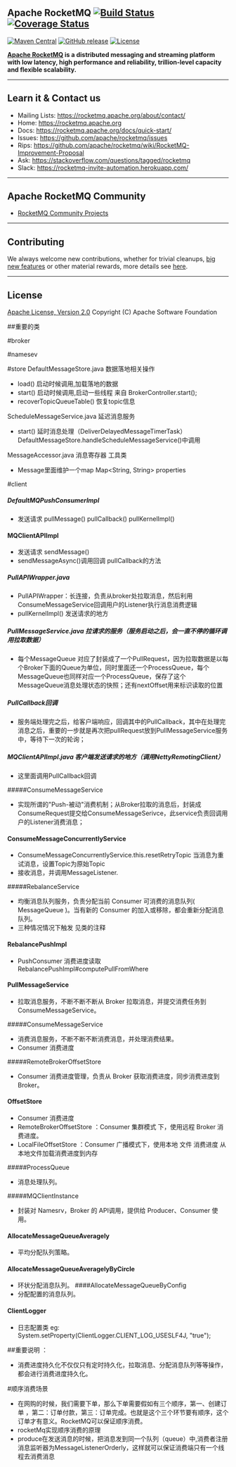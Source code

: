 ## Apache RocketMQ [![Build Status](https://travis-ci.org/apache/rocketmq.svg?branch=master)](https://travis-ci.org/apache/rocketmq) [![Coverage Status](https://coveralls.io/repos/github/apache/rocketmq/badge.svg?branch=master)](https://coveralls.io/github/apache/rocketmq?branch=master)
[![Maven Central](https://maven-badges.herokuapp.com/maven-central/org.apache.rocketmq/rocketmq-all/badge.svg)](http://search.maven.org/#search%7Cga%7C1%7Corg.apache.rocketmq)
[![GitHub release](https://img.shields.io/badge/release-download-orange.svg)](https://rocketmq.apache.org/dowloading/releases)
[![License](https://img.shields.io/badge/license-Apache%202-4EB1BA.svg)](https://www.apache.org/licenses/LICENSE-2.0.html)

**[Apache RocketMQ](https://rocketmq.apache.org) is a distributed messaging and streaming platform with low latency, high performance and reliability, trillion-level capacity and flexible scalability.**


----------

## Learn it & Contact us
* Mailing Lists: <https://rocketmq.apache.org/about/contact/>
* Home: <https://rocketmq.apache.org>
* Docs: <https://rocketmq.apache.org/docs/quick-start/>
* Issues: <https://github.com/apache/rocketmq/issues>
* Rips: <https://github.com/apache/rocketmq/wiki/RocketMQ-Improvement-Proposal>
* Ask: <https://stackoverflow.com/questions/tagged/rocketmq>
* Slack: <https://rocketmq-invite-automation.herokuapp.com/>
 

---------
## Apache RocketMQ Community
* [RocketMQ Community Projects](https://github.com/apache/rocketmq-externals)
----------
## Contributing
We always welcome new contributions, whether for trivial cleanups, [big new features](https://github.com/apache/rocketmq/wiki/RocketMQ-Improvement-Proposal) or other material rewards, more details see [here](http://rocketmq.apache.org/docs/how-to-contribute/).

----------
## License
[Apache License, Version 2.0](http://www.apache.org/licenses/LICENSE-2.0.html) Copyright (C) Apache Software Foundation

##重要的类

#broker


#namesev


#store
DefaultMessageStore.java  数据落地相关操作
* load()  启动时候调用,加载落地的数据 
* start() 启动时候调用,启动一些线程   来自 BrokerController.start();
* recoverTopicQueueTable() 恢复topic信息

ScheduleMessageService.java 延迟消息服务

* start() 延时消息处理（DeliverDelayedMessageTimerTask）   DefaultMessageStore.handleScheduleMessageService()中调用


MessageAccessor.java  消息寄存器 工具类 
* Message里面维护一个map  Map<String, String> properties


#client
##### DefaultMQPushConsumerImpl
* 发送请求 pullMessage()  pullCallback() pullKernelImpl()

#### MQClientAPIImpl 
* 发送请求 sendMessage()  
* sendMessageAsync()调用回调 pullCallback的方法


##### PullAPIWrapper.java  
* PullAPIWrapper：长连接，负责从broker处拉取消息，然后利用ConsumeMessageService回调用户的Listener执行消息消费逻辑
* pullKernelImpl()  发送请求的地方

##### PullMessageService.java  拉请求的服务（服务启动之后，会一直不停的循环调用拉取数据）
* 每个MessageQueue 对应了封装成了一个PullRequest，因为拉取数据是以每个Broker下面的Queue为单位，同时里面还一个ProcessQueue，每个MessageQueue也同样对应一个ProcessQueue，保存了这个MessageQueue消息处理状态的快照；还有nextOffset用来标识读取的位置
    
##### PullCallback回调
*  服务端处理完之后，给客户端响应，回调其中的PullCallback，其中在处理完消息之后，重要的一步就是再次把pullRequest放到PullMessageService服务中，等待下一次的轮询；


##### MQClientAPIImpl.java   客户端发送请求的地方（调用NettyRemotingClient）
*  这里面调用PullCallback回调


#####ConsumeMessageService
* 实现所谓的"Push-被动"消费机制；从Broker拉取的消息后，封装成ConsumeRequest提交给ConsumeMessageSerivce，此service负责回调用户的Listener消费消息；
#### ConsumeMessageConcurrentlyService
* ConsumeMessageConcurrentlyService.this.resetRetryTopic 当消息为重试消息，设置Topic为原始Topic
* 接收消息，并调用MessageListener.

#####RebalanceService 
* 均衡消息队列服务，负责分配当前 Consumer 可消费的消息队列( MessageQueue )。当有新的 Consumer 的加入或移除，都会重新分配消息队列。
* 三种情况情况下触发 见类的注释

#### RebalancePushImpl
* PushConsumer 消费进度读取 RebalancePushImpl#computePullFromWhere


#### PullMessageService
* 拉取消息服务，不断不断不断从 Broker 拉取消息，并提交消费任务到 ConsumeMessageService。


#####ConsumeMessageService
* 消费消息服务，不断不断不断消费消息，并处理消费结果。
* Consumer 消费进度

#####RemoteBrokerOffsetStore
* Consumer 消费进度管理，负责从 Broker 获取消费进度，同步消费进度到 Broker。

#### OffsetStore 
* Consumer 消费进度
* RemoteBrokerOffsetStore ：Consumer 集群模式 下，使用远程 Broker 消费进度。
* LocalFileOffsetStore ：Consumer 广播模式下，使用本地 文件 消费进度 从本地文件加载消费进度到内存

#####ProcessQueue 
* 消息处理队列。


#####MQClientInstance 
* 封装对 Namesrv，Broker 的 API调用，提供给 Producer、Consumer 使用。


#### AllocateMessageQueueAveragely
* 平均分配队列策略。
#### AllocateMessageQueueAveragelyByCircle
* 环状分配消息队列。
####AllocateMessageQueueByConfig
* 分配配置的消息队列。

#### ClientLogger
* 日志配置类 eg: System.setProperty(ClientLogger.CLIENT_LOG_USESLF4J, "true");
        
##重要说明 ：
* 消费进度持久化不仅仅只有定时持久化，拉取消息、分配消息队列等等操作，都会进行消费进度持久化。

#顺序消费场景
* 在网购的时候，我们需要下单，那么下单需要假如有三个顺序，第一、创建订单 ，第二：订单付款，第三：订单完成。也就是这个三个环节要有顺序，这个订单才有意义。RocketMQ可以保证顺序消费。
* rocketMq实现顺序消费的原理
* produce在发送消息的时候，把消息发到同一个队列（queue）中,消费者注册消息监听器为MessageListenerOrderly，这样就可以保证消费端只有一个线程去消费消息

























